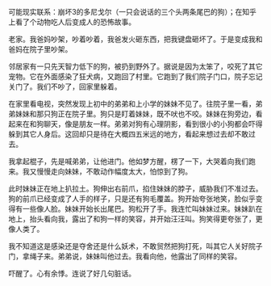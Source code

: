 可能现实联系：崩坏3的多尼戈尔（一只会说话的三个头两条尾巴的狗）；在知乎上看了个动物吃人后变成人的恐怖故事。

老家。我爸妈吵架，吵着吵着，我爸发火砸东西，把我键盘砸坏了。于是变成我和爸妈在院子里吵架。

邻居家有一只先天智力低下的狗，被扔到野外了。据说是因为太笨了，咬死了其它宠物。它在外面感染了狂犬病，又跑回了村里。它跑到了我们院子门口，院子忘记关门了。我们不吵了，回家里躲着。

在家里看电视，突然发现上初中的弟弟和上小学的妹妹不见了。往院子里一看，弟弟妹妹和那只狗正在院子里。狗只是盯着妹妹，既不吠也不咬。妹妹在狗旁边，看起来在和狗聊天，像是朋友一样。弟弟对狗有心理阴影，看到很小的小狗都会吓得躲到其它人身后。这回却只是待在大概四五米远的地方，看起来想过去却不敢过去。

我拿起棍子，先是喊弟弟，让他进门。他如梦方醒，楞了一下，大哭着向我们跑来。我又慢慢走向妹妹，不敢动作幅度太大，怕惊到了狗。

此时妹妹正在地上扒拉土。狗伸出右前爪，掐住妹妹的脖子，威胁我们不准过去。狗的前爪已经变成了人手的样子，只是还有狗毛覆盖。狗开始夸张地笑，脸似乎变得有一些像人脸。妹妹开始长出尾巴。狗松开了手。我连忙叫妹妹过来。妹妹趴在地上，抬头看向我，露出了和狗一样的笑容，并开始汪汪叫。狗笑得更夸张了，更像人类了。

我不知道这是感染还是夺舍还是什么妖术，不敢贸然把狗打死，叫其它人关好院子门，拿绳子来。弟弟说，妹妹叫他过去。我看向他，他露出了同样的笑容。

吓醒了。心有余悸。连说了好几句脏话。
